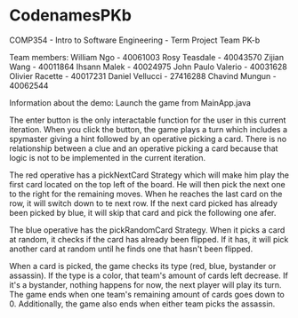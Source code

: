 # CodenamesPKb
COMP354 - Intro to Software Engineering - Term Project Team PK-b

Team members:
William Ngo - 40061003
Rosy Teasdale - 40043570
Zijian Wang - 40011864
Ihsann Malek - 40024975
John Paulo Valerio - 40031628
Olivier Racette - 40017231
Daniel Vellucci - 27416288
Chavind Mungun - 40062544

Information about the demo:
Launch the game from MainApp.java

The enter button is the only interactable function for the user in this current iteration.
When you click the button, the game plays a turn which includes a spymaster giving a hint followed by an
operative picking a card. There is no relationship between a clue and an operative picking a card
because that logic is not to be implemented in the current iteration.

The red operative has a pickNextCard Strategy which will make him play the first card located on the
top left of the board. He will then pick the next one to the right for the remaining moves. When he reaches the last card
on the row, it will switch down to te next row. If the next card picked has already been picked by blue, it will skip that card
and pick the following one afer.

The blue operative has the pickRandomCard Strategy. When it picks a card at random, it checks if the card has already
been flipped. If it has, it will pick another card at random until he finds one that hasn't been flipped.

When a card is picked, the game checks its type (red, blue, bystander or assassin). If the type is a color, that team's amount of cards left 
decrease. If it's a bystander, nothing happens for now, the next player will play its turn. The game ends when one team's remaining amount of cards goes down to 0.
Additionally, the game also ends when either team picks the assassin.

